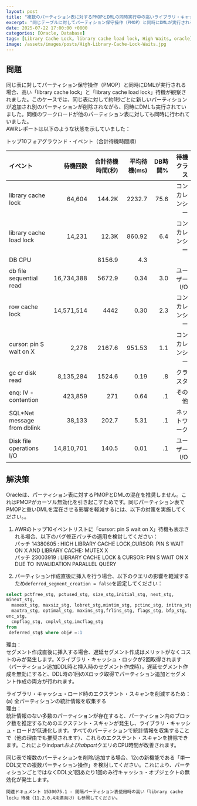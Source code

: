 ```yaml
---
layout: post
title: "複数のパーティション表に対するPMOPとDMLの同時実行中の高いライブラリ・キャッシュ・ロック待機"
excerpt: "同じテーブルに対してパーティション保守操作（PMOP）と同時にDMLが実行される場合、高い「library cache lock」と「library cache load lock」待機が観察されました。"
date: 2025-07-22 17:00:00 +0800
categories: [Oracle, Database]
tags: [Library Cache Lock, library cache load lock, High Waits, oracle]
image: /assets/images/posts/High-Library-Cache-Lock-Waits.jpg
---
```


## 問題  

同じ表に対してパーティション保守操作（PMOP）と同時にDMLが実行される場合、高い「library cache lock」と「library cache load lock」待機が観察されました。このケースでは、同じ表に対して約1秒ごとに新しいパーティションが追加され別のパーティションが削除されながら、同時にDMLも実行されていました。同様のワークロードが他のパーティション表に対しても同時に行われていました。  
AWRレポートは以下のような状態を示していました：  

トップ10フォアグラウンド・イベント（合計待機時間順）  

|イベント                            |待機回数     |合計待機時間(秒)      |平均待機(ms)      |DB時間%      |待機クラス|
|:----|----:|----:|----:|----:|----:|
|library cache lock              |64,604                   |144.2K            |2232.7            |75.6     |コンカレンシー|
|library cache load lock         |14,231                    |12.3K            |860.92             |6.4     |コンカレンシー|
|DB CPU                          |                         |8156.9               |4.3             |                   |
|db file sequential read     |16,734,388                   |5672.9              |0.34             |3.0        |ユーザーI/O|
|row cache lock              |14,571,514                   |4442                |0.30             |2.3     |コンカレンシー|
|cursor: pin S wait on X          |2,278                   |2167.6            |951.53             |1.1     |コンカレンシー|
|gc cr disk read              |8,135,284                   |1524.6              |0.19              |.8         |クラスタ|
|enq: IV - contention           |423,859                      |271              |0.64              |.1           |その他|
|SQL*Net message from dblink     |38,133                    |202.7              |5.31              |.1         |ネットワーク|
|Disk file operations I/O    |14,810,701                    |140.5              |0.01              |.1        |ユーザーI/O|

## 解決策  
Oracleは、パーティション表に対するPMOPとDMLの混在を推奨しません。これはPMOPがカーソル無効化を引き起こすためです。同じパーティション表でPMOPと重いDMLを混在させる影響を軽減するには、以下の対策を実施してください。。  

1. AWRのトップ10イベントリストに「cursor: pin S wait on X」待機も表示される場合、以下のバグ修正パッチの適用を検討してください：  
パッチ 14380605 : HIGH LIBRARY CACHE LOCK,CURSOR: PIN S WAIT ON X AND LIBRARY CACHE: MUTEX X  
パッチ 23003919 : LIBRARY CACHE LOCK & CURSOR: PIN S WAIT ON X DUE TO INVALIDATION PARALLEL QUERY  

2. パーティション作成直後に挿入を行う場合、以下のクエリの影響を軽減するため`deferred_segment_creation = false`を設定してください：  
```sql
select pctfree_stg, pctused_stg, size_stg,initial_stg, next_stg,
minext_stg,
  maxext_stg, maxsiz_stg, lobret_stg,mintim_stg, pctinc_stg, initra_stg,
  maxtra_stg, optimal_stg, maxins_stg,frlins_stg, flags_stg, bfp_stg,
enc_stg,
  cmpflag_stg, cmplvl_stg,imcflag_stg
from
 deferred_stg$ where obj# =:1
```
理由：  
セグメント作成直後に挿入する場合、遅延セグメント作成はメリットがなくコストのみが発生します。Xライブラリ・キャッシュ・ロックが2回取得されます（パーティション追加DDL時と挿入時のセグメント作成時）。遅延セグメント作成を無効にすると、DDL時の1回のXロック取得でパーティション追加とセグメント作成の両方が行われます。  

ライブラリ・キャッシュ・ロード時のエクステント・スキャンを削減するため：  
(a) 全パーティションの統計情報を収集する  
理由：  
統計情報のない多数のパーティションが存在すると、パーティション内のブロック数を推定するためのエクステント・スキャンが発生し、ライブラリ・キャッシュ・ロードが低速化します。すべてのパーティションで統計情報を収集することで（他の理由でも推奨されます）、これらのエクステント・スキャンを排除できます。これによりindpart$およびtabpart$クエリのCPU時間が改善されます。  

同じ表で複数のパーティションを削除/追加する場合、12cの新機能である「単一DDL文での複数パーティション操作」を検討してください。これにより、パーティションごとではなくDDL文1回あたり1回のみ行キャッシュ・オブジェクトの無効化が発生します。  

```
関連ドキュメント 1530075.1 - 間隔パーティション表使用時の高い「library cache lock」待機（11.2.0.4未満向け）も参照してください。
```
